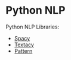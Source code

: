 # Python NLP

Python NLP Libraries:
- [Spacy](https://spacy.io/)
- [Textacy](https://github.com/chartbeat-labs/textacy)
- [Pattern]((https://github.com/clips/pattern))